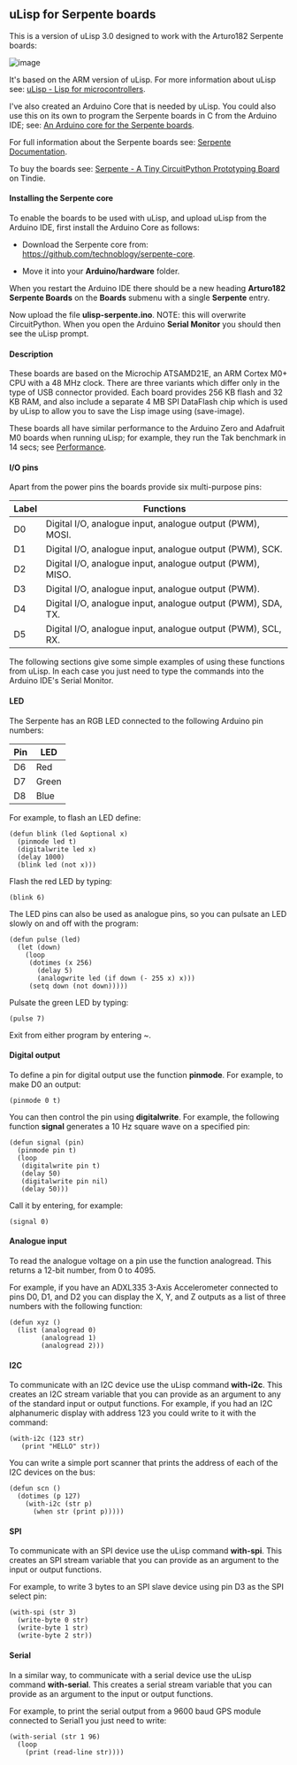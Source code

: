 ## uLisp for Serpente boards

This is a version of uLisp 3.0 designed to work with the Arturo182 Serpente boards:

![image](http://www.ulisp.com/pictures/3j/Serpente-small.jpg)

It's based on the ARM version of uLisp. For more information about uLisp see: [uLisp - Lisp for microcontrollers](http://www.ulisp.com/show?3M).

I've also created an Arduino Core that is needed by uLisp. You could also use this on its own to program the Serpente boards in C from the Arduino IDE; see: [An Arduino core for the Serpente boards](https://github.com/technoblogy/serpente-core).

For full information about the Serpente boards see: [Serpente Documentation](https://serpente.solder.party).

To buy the boards see: [Serpente - A Tiny CircuitPython Prototyping Board](https://www.tindie.com/products/arturo182/serpente-a-tiny-circuitpython-prototyping-board/) on Tindie.

#### Installing the Serpente core

To enable the boards to be used with uLisp, and upload uLisp from the Arduino IDE, first install the Arduino Core as follows:

* Download the Serpente core from: https://github.com/technoblogy/serpente-core.

* Move it into your **Arduino/hardware** folder.

When you restart the Arduino IDE there should be a new heading **Arturo182 Serpente Boards** on the **Boards** submenu with a single **Serpente** entry.

Now upload the file **ulisp-serpente.ino**. NOTE: this will overwrite CircuitPython. When you open the Arduino **Serial Monitor** you should then see the uLisp prompt.

#### Description

These boards are based on the Microchip ATSAMD21E, an ARM Cortex M0+ CPU with a 48 MHz clock. There are three variants which differ only in the type of USB connector provided. Each board provides 256 KB flash and 32 KB RAM, and also include a separate 4 MB SPI DataFlash chip which is used by uLisp to allow you to save the Lisp image using (save-image).

These boards all have similar performance to the Arduino Zero and Adafruit M0 boards when running uLisp; for example, they run the Tak benchmark in 14 secs; see [Performance](http://www.ulisp.com/show?3M#performance).

#### I/O pins

Apart from the power pins the boards provide six multi-purpose pins:

| Label | Functions |
| ----- | --------- |
| D0 | Digital I/O, analogue input, analogue output (PWM), MOSI. |
| D1 | Digital I/O, analogue input, analogue output (PWM), SCK. |
| D2 | Digital I/O, analogue input, analogue output (PWM), MISO. |
| D3 | Digital I/O, analogue input, analogue output (PWM). |
| D4 | Digital I/O, analogue input, analogue output (PWM), SDA, TX. |
| D5 | Digital I/O, analogue input, analogue output (PWM), SCL, RX. |

The following sections give some simple examples of using these functions from uLisp. In each case you just need to type the commands into the Arduino IDE's Serial Monitor.

#### LED

The Serpente has an RGB LED connected to the following Arduino pin numbers:

| Pin | LED |
| --- | --------- |
| D6 | Red |
| D7 | Green |
| D8 | Blue |

For example, to flash an LED define:

````text
(defun blink (led &optional x)
  (pinmode led t)
  (digitalwrite led x)
  (delay 1000)
  (blink led (not x)))
````
Flash the red LED by typing:

    (blink 6)

The LED pins can also be used as analogue pins, so you can pulsate an LED slowly on and off with the program:
````text
(defun pulse (led)
  (let (down)
    (loop
     (dotimes (x 256)
       (delay 5)
       (analogwrite led (if down (- 255 x) x)))
     (setq down (not down)))))
````
Pulsate the green LED by typing:

    (pulse 7)

Exit from either program by entering ~.

#### Digital output

To define a pin for digital output use the function **pinmode**. For example, to make D0 an output:

    (pinmode 0 t)

You can then control the pin using **digitalwrite**. For example, the following function **signal** generates a 10 Hz square wave on a specified pin:
````text
(defun signal (pin)
  (pinmode pin t)
  (loop
   (digitalwrite pin t)
   (delay 50)
   (digitalwrite pin nil)
   (delay 50)))
````
Call it by entering, for example:

    (signal 0)

#### Analogue input

To read the analogue voltage on a pin use the function analogread. This returns a 12-bit number, from 0 to 4095.

For example, if you have an ADXL335 3-Axis Accelerometer connected to pins D0, D1, and D2 you can display the X, Y, and Z outputs as a list of three numbers with the following function:
````text
(defun xyz ()
  (list (analogread 0)
        (analogread 1)
        (analogread 2)))
````

#### I2C

To communicate with an I2C device use the uLisp command **with-i2c**. This creates an I2C stream variable that you can provide as an argument to any of the standard input or output functions. For example, if you had an I2C alphanumeric display with address 123 you could write to it with the command:
````text
(with-i2c (123 str)
   (print "HELLO" str))
````
You can write a simple port scanner that prints the address of each of the I2C devices on the bus:
````text
(defun scn ()
  (dotimes (p 127)
    (with-i2c (str p)
      (when str (print p)))))
````
#### SPI

To communicate with an SPI device use the uLisp command **with-spi**. This creates an SPI stream variable that you can provide as an argument to the input or output functions.

For example, to write 3 bytes to an SPI slave device using pin D3 as the SPI select pin:
````text
(with-spi (str 3)
  (write-byte 0 str)
  (write-byte 1 str)
  (write-byte 2 str))
````
#### Serial

In a similar way, to communicate with a serial device use the uLisp command **with-serial**. This creates a serial stream variable that you can provide as an argument to the input or output functions.

For example, to print the serial output from a 9600 baud GPS module connected to Serial1 you just need to write:
````text
(with-serial (str 1 96)
  (loop
    (print (read-line str))))
````
